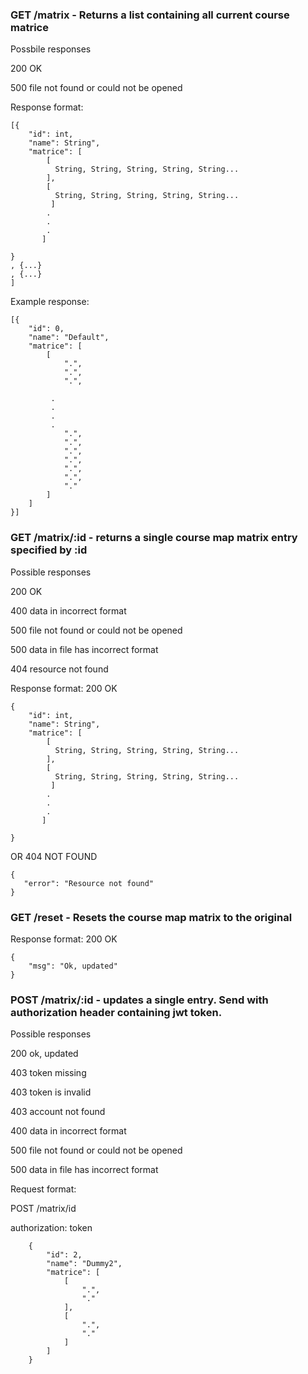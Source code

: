 
### GET /matrix - Returns a list containing all current course matrice

Possbile responses

200 OK

500 file not found or could not be opened

Response format:
```
[{
    "id": int,
    "name": String",
    "matrice": [
        [
          String, String, String, String, String...
        ],
        [ 
          String, String, String, String, String...
         ]
        .
        .
        .
       ]
    
}
, {...}
, {...}
]

```

Example response:

```
[{
    "id": 0,
    "name": "Default",
    "matrice": [
        [
            ".",
            ".",
            ".",
           
         .
         .
         .
         .
            ".",
            ".",
            ".",
            ".",
            ".",
            ".",
            "."
        ]
    ]
}]
```


### GET /matrix/:id - returns a single course map matrix entry specified by :id

Possible responses

200 OK

400 data in incorrect format

500 file not found or could not be opened

500 data in file has incorrect format

404 resource not found



Response format:
200 OK
```
{
    "id": int,
    "name": String",
    "matrice": [
        [
          String, String, String, String, String...
        ],
        [ 
          String, String, String, String, String...
         ]
        .
        .
        .
       ]
    
}
```
OR 
404 NOT FOUND

```
{
   "error": "Resource not found"
}
```

### GET /reset - Resets the course map matrix to the original

Response format:
200 OK
```
{
    "msg": "Ok, updated"
}
```

### POST /matrix/:id - updates a single entry. Send with authorization header containing jwt token.

Possible responses

200 ok, updated

403 token missing

403 token is invalid

403 account not found

400 data in incorrect format

500 file not found or could not be opened

500 data in file has incorrect format


Request format:

POST /matrix/id 

authorization: token
```
    {   
        "id": 2,
        "name": "Dummy2",
        "matrice": [
            [
                ".",
                "."
            ],
            [
                ".",
                "."
            ]
        ]
    }

```
